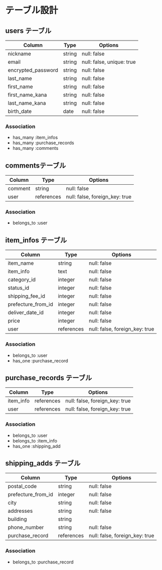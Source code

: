 # テーブル設計

## users テーブル

| Column                | Type   | Options                   |
| --------------------- | ------ | ------------------------- |
| nickname              | string | null: false               |
| email    　　　　　   　| string | null: false, unique: true |
| encrypted_password    | string | null: false               |
| last_name             | string | null: false               |
| first_name            | string | null: false               |
| first_name_kana       | string | null: false               |
| last_name_kana        | string | null: false               |
| birth_date            | date   | null: false               |

### Association

- has_many :item_infos
- has_many :purchase_records
- has_many :comments


## commentsテーブル

| Column          | Type       | Options                        |
| --------------- | ---------- | ------------------------------ |
| comment         | string     | null: false                    |
| user            | references | null: false, foreign_key: true |

### Association

- belongs_to :user


## item_infos テーブル

| Column             | Type       | Options                        |
| ------------------ | ---------- | ------------------------------ |
| item_name          | string     | null: false                    |
| item_info          | text       | null: false                    |
| category_id        | integer    | null: false                    |
| status_id          | integer    | null: false                    |
| shipping_fee_id    | integer    | null: false                    |
| prefecture_from_id | integer    | null: false                    |
| deliver_date_id    | integer    | null: false                    |
| price              | integer    | null: false                    |
| user               | references | null: false, foreign_key: true |

### Association    

- belongs_to :user
- has_one :purchase_record


##  purchase_records テーブル

| Column          | Type       | Options                        |
| --------------- | ---------- | ------------------------------ |
| item_info       | references | null: false, foreign_key: true |
| user            | references | null: false, foreign_key: true |

### Association

- belongs_to :user
- belongs_to :item_info
- has_one :shipping_add


##  shipping_adds テーブル 

| Column             | Type       | Options                        |
| ------------------ | ---------- | ------------------------------ |
| postal_code        | string     | null: false                    |
| prefecture_from_id | integer    | null: false                    |
| city               | string     | null: false                    |
| addresses          | string     | null: false                    |
| building           | string     |                                |
| phone_number       | string     | null: false                    |
| purchase_record    | references | null: false, foreign_key: true |

### Association

- belongs_to :purchase_record

